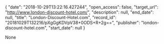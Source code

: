 {
  "date": "2018-10-29T13:22:16.427244", 
  "open_access": false, 
  "target_url": "http://www.london-discount-hotel.com/", 
  "description": null, 
  "end_date": null, 
  "title": "London-Discount-Hotel.com", 
  "record_id": "20181029T132216/pXgGgKDVpV38+0ODS+R+2g==", 
  "publisher": "london-discount-hotel.com", 
  "start_date": null
}

None